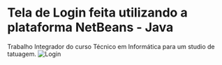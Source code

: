 # Tela de Login feita utilizando a plataforma NetBeans - Java
Trabalho Integrador do curso Técnico em Informática para um studio de tatuagem.
![Login](https://user-images.githubusercontent.com/109548564/179893848-90c348a4-d256-4a37-93e0-001869444688.PNG)

